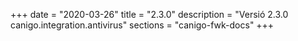 +++
date        = "2020-03-26"
title       = "2.3.0"
description = "Versió 2.3.0 canigo.integration.antivirus"
sections    = "canigo-fwk-docs"
+++